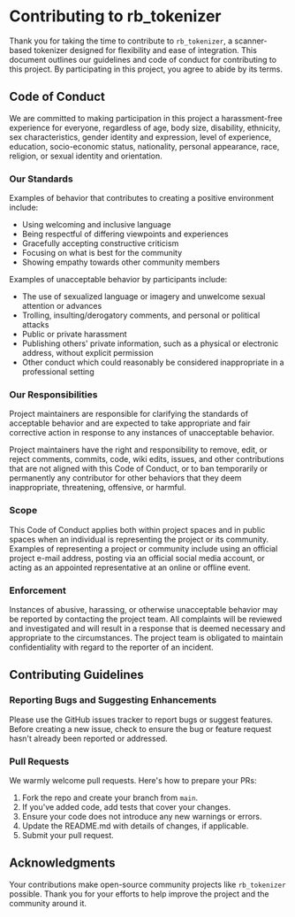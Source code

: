 # Contributing to rb_tokenizer

Thank you for taking the time to contribute to `rb_tokenizer`, a scanner-based tokenizer designed for flexibility and ease of integration. This document outlines our guidelines and code of conduct for contributing to this project. By participating in this project, you agree to abide by its terms.

## Code of Conduct

We are committed to making participation in this project a harassment-free experience for everyone, regardless of age, body size, disability, ethnicity, sex characteristics, gender identity and expression, level of experience, education, socio-economic status, nationality, personal appearance, race, religion, or sexual identity and orientation.

### Our Standards

Examples of behavior that contributes to creating a positive environment include:

- Using welcoming and inclusive language
- Being respectful of differing viewpoints and experiences
- Gracefully accepting constructive criticism
- Focusing on what is best for the community
- Showing empathy towards other community members

Examples of unacceptable behavior by participants include:

- The use of sexualized language or imagery and unwelcome sexual attention or advances
- Trolling, insulting/derogatory comments, and personal or political attacks
- Public or private harassment
- Publishing others' private information, such as a physical or electronic address, without explicit permission
- Other conduct which could reasonably be considered inappropriate in a professional setting

### Our Responsibilities

Project maintainers are responsible for clarifying the standards of acceptable behavior and are expected to take appropriate and fair corrective action in response to any instances of unacceptable behavior.

Project maintainers have the right and responsibility to remove, edit, or reject comments, commits, code, wiki edits, issues, and other contributions that are not aligned with this Code of Conduct, or to ban temporarily or permanently any contributor for other behaviors that they deem inappropriate, threatening, offensive, or harmful.

### Scope

This Code of Conduct applies both within project spaces and in public spaces when an individual is representing the project or its community. Examples of representing a project or community include using an official project e-mail address, posting via an official social media account, or acting as an appointed representative at an online or offline event.

### Enforcement

Instances of abusive, harassing, or otherwise unacceptable behavior may be reported by contacting the project team. All complaints will be reviewed and investigated and will result in a response that is deemed necessary and appropriate to the circumstances. The project team is obligated to maintain confidentiality with regard to the reporter of an incident.

## Contributing Guidelines

### Reporting Bugs and Suggesting Enhancements

Please use the GitHub issues tracker to report bugs or suggest features. Before creating a new issue, check to ensure the bug or feature request hasn't already been reported or addressed.

### Pull Requests

We warmly welcome pull requests. Here's how to prepare your PRs:

1. Fork the repo and create your branch from `main`.
2. If you've added code, add tests that cover your changes.
3. Ensure your code does not introduce any new warnings or errors.
4. Update the README.md with details of changes, if applicable.
5. Submit your pull request.

## Acknowledgments

Your contributions make open-source community projects like `rb_tokenizer` possible. Thank you for your efforts to help improve the project and the community around it.
